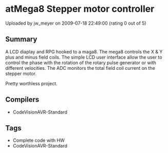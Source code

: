 # atMega8 Stepper motor controller

Uploaded by jw_meyer on 2009-07-18 22:49:00 (rating 0 out of 5)

## Summary

A LCD diaplay and RPG hooked to a maga8. The mega8 controls the X & Y plus and minus field coils. The simple LCD user interface allow the user to control the phase with the rotation of the rotary pulse generator or with different velocities. The ADC monitors the total field coil current on the stepper motor. 


Pretty worthless project.

## Compilers

- CodeVisionAVR-Standard

## Tags

- Complete code with HW
- CodeVisionAVR-Standard
